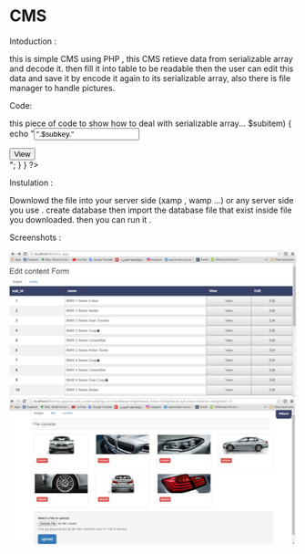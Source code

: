 # CMS
Intoduction :

this is simple CMS using PHP , this CMS retieve data from serializable array and decode it.
then fill it into table to be readable then the user can edit this data and save it by encode it again to its serializable array,
also there is file manager to handle pictures. 

Code: 

this piece of code to show how to deal with serializable array...
	<?php
		$result=content();
		//$index=array();
		while($row=mysqli_fetch_array($result)){
			$exist = $row['info'];
			$str=$exist;
			$str = base64_decode($str);
			$array = unserialize($str);
			foreach($array['en'] AS $subkey => $subitem)
			{	
				echo "<tr><td><input type='text' value='".$subkey."'></td><td><form method='get' action='sub_content.php'>
											<input name='go_to' type='submit' value='View' />
											<input name='lang' type='hidden' value='".$lang."' />
											<input name='sub_index' type='hidden' value='".$subkey."' />
											<input name='id' type='hidden' value='".$sub_id."' />
											</form></td></tr>";
			}
		}
		?>


Instulation :

Downlowd the file into your server side (xamp , wamp ...) or any server side you use .
create database then import the database file that exist inside file you downloaded.
then you can run it .

Screenshots : 

![Alt text](https://github.com/FirasOmar/Gallery/blob/master/cms1.png?raw=true)
![Alt text](https://github.com/FirasOmar/Gallery/blob/master/cms2.png?raw=true)



